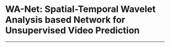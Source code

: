 # WA-Net: Spatial-Temporal Wavelet Analysis based Network for Unsupervised Video Prediction
--------------------------------------------------------------------------------------------

